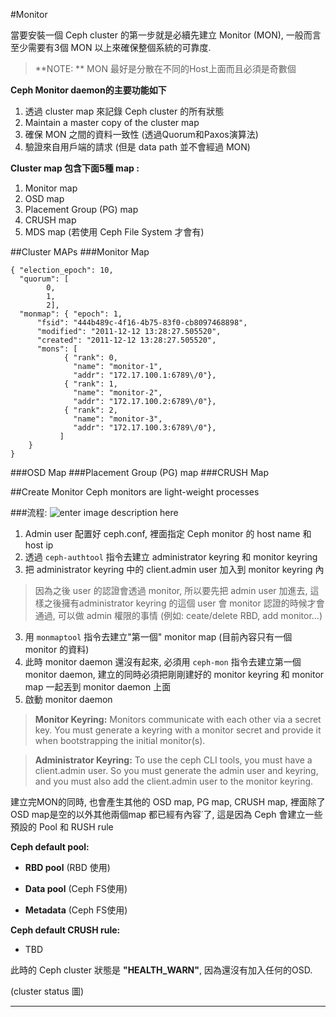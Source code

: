#Monitor


當要安裝一個 Ceph cluster 的第一步就是必續先建立 Monitor (MON),  一般而言至少需要有3個 MON 以上來確保整個系統的可靠度.

 > **NOTE: ** MON 最好是分散在不同的Host上面而且必須是奇數個

**Ceph Monitor daemon的主要功能如下**

1. 透過 cluster map 來記錄 Ceph cluster 的所有狀態
2. Maintain a master copy of the cluster map
2. 確保 MON 之間的資料一致性 (透過Quorum和Paxos演算法)
3. 驗證來自用戶端的請求 (但是 data path 並不會經過 MON)

**Cluster map 包含下面5種 map :**

1. Monitor map
2. OSD map
3. Placement Group (PG) map
4. CRUSH map
5. MDS map (若使用 Ceph File System 才會有)


##Cluster MAPs
###Monitor Map

```
{ "election_epoch": 10,
  "quorum": [
        0,
        1,
        2],
  "monmap": { "epoch": 1,
      "fsid": "444b489c-4f16-4b75-83f0-cb8097468898",
      "modified": "2011-12-12 13:28:27.505520",
      "created": "2011-12-12 13:28:27.505520",
      "mons": [
            { "rank": 0,
              "name": "monitor-1",
              "addr": "172.17.100.1:6789\/0"},
            { "rank": 1,
              "name": "monitor-2",
              "addr": "172.17.100.2:6789\/0"},
            { "rank": 2,
              "name": "monitor-3",
              "addr": "172.17.100.3:6789\/0"},
           ]
    }
}
```
###OSD Map
###Placement Group (PG) map
###CRUSH Map


##Create Monitor
Ceph monitors are light-weight processes

###流程:
![enter image description here](https://lh3.googleusercontent.com/-xYdFPy5GVD8/Vp5nBIJwtOI/AAAAAAAACdc/RALgw77aCuI/s0/Image.png "create_mon.png")

1. Admin user 配置好 ceph.conf, 裡面指定 Ceph monitor 的 host name 和 host ip
2. 透過 `ceph-authtool` 指令去建立 administrator keyring 和 monitor keyring
3. 把 administrator keyring  中的 client.admin user 加入到  monitor keyring 內
>因為之後 user 的認證會透過 monitor, 所以要先把 admin user 加進去, 這樣之後擁有administrator keyring 的這個 user 會 monitor 認證的時候才會通過, 可以做 admin 權限的事情 (例如: ceate/delete RBD, add monitor...)

3. 用 `monmaptool` 指令去建立"第一個" monitor map (目前內容只有一個 monitor 的資料)
4. 此時 monitor daemon 還沒有起來, 必須用 `ceph-mon` 指令去建立第一個 monitor daemon, 建立的同時必須把剛剛建好的 monitor keyring 和 monitor map 一起丟到 monitor daemon 上面
5. 啟動 monitor daemon

>**Monitor Keyring:** Monitors communicate with each other via a secret key. You must generate a keyring with a monitor secret and provide it when bootstrapping the initial monitor(s).

>**Administrator Keyring:** To use the ceph CLI tools, you must have a client.admin user. So you must generate the admin user and keyring, and you must also add the client.admin user to the monitor keyring.


建立完MON的同時, 也會產生其他的 OSD map, PG map, CRUSH map,  裡面除了OSD map是空的以外其他兩個map 都已經有內容˙了, 這是因為 Ceph 會建立一些預設的 Pool 和 RUSH rule

**Ceph default pool:**

 * **RBD pool** (RBD 使用)
 
 * **Data pool** (Ceph FS使用)
 
 * **Metadata** (Ceph FS使用)


**Ceph default CRUSH rule:**

* TBD


此時的 Ceph cluster 狀態是 **"HEALTH_WARN"**, 因為還沒有加入任何的OSD.

(cluster status 圖)


-----
